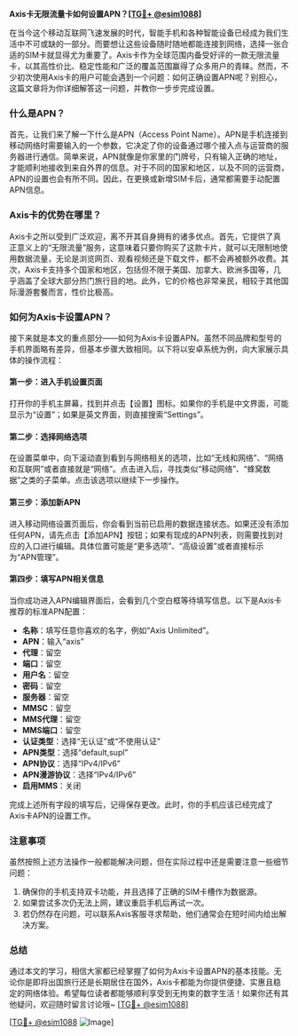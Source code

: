 **Axis卡无限流量卡如何设置APN？[[TG💪+ @esim1088](https://t.me/s/esim1088)]**

在当今这个移动互联网飞速发展的时代，智能手机和各种智能设备已经成为我们生活中不可或缺的一部分。而要想让这些设备随时随地都能连接到网络，选择一张合适的SIM卡就显得尤为重要了。Axis卡作为全球范围内备受好评的一款无限流量卡，以其高性价比、稳定性能和广泛的覆盖范围赢得了众多用户的青睐。然而，不少初次使用Axis卡的用户可能会遇到一个问题：如何正确设置APN呢？别担心，这篇文章将为你详细解答这一问题，并教你一步步完成设置。

### 什么是APN？

首先，让我们来了解一下什么是APN（Access Point Name）。APN是手机连接到移动网络时需要输入的一个参数，它决定了你的设备通过哪个接入点与运营商的服务器进行通信。简单来说，APN就像是你家里的门牌号，只有输入正确的地址，才能顺利地接收到来自外界的信息。对于不同的国家和地区，以及不同的运营商，APN的设置也会有所不同。因此，在更换或新增SIM卡后，通常都需要手动配置APN信息。

### Axis卡的优势在哪里？

Axis卡之所以受到广泛欢迎，离不开其自身拥有的诸多优点。首先，它提供了真正意义上的“无限流量”服务，这意味着只要你购买了这款卡片，就可以无限制地使用数据流量，无论是浏览网页、观看视频还是下载文件，都不会再被额外收费。其次，Axis卡支持多个国家和地区，包括但不限于美国、加拿大、欧洲多国等，几乎涵盖了全球大部分热门旅行目的地。此外，它的价格也非常亲民，相较于其他国际漫游套餐而言，性价比极高。

### 如何为Axis卡设置APN？

接下来就是本文的重点部分——如何为Axis卡设置APN。虽然不同品牌和型号的手机界面略有差异，但基本步骤大致相同。以下将以安卓系统为例，向大家展示具体的操作流程：

#### 第一步：进入手机设置页面

打开你的手机主屏幕，找到并点击【设置】图标。如果你的手机是中文界面，可能显示为“设置”；如果是英文界面，则直接搜索“Settings”。

#### 第二步：选择网络选项

在设置菜单中，向下滚动直到看到与网络相关的选项，比如“无线和网络”、“网络和互联网”或者直接就是“网络”。点击进入后，寻找类似“移动网络”、“蜂窝数据”之类的子菜单。点击该选项以继续下一步操作。

#### 第三步：添加新APN

进入移动网络设置页面后，你会看到当前已启用的数据连接状态。如果还没有添加任何APN，请先点击【添加APN】按钮；如果有现成的APN列表，则需要找到对应的入口进行编辑。具体位置可能是“更多选项”、“高级设置”或者直接标示为“APN管理”。

#### 第四步：填写APN相关信息

当你成功进入APN编辑界面后，会看到几个空白框等待填写信息。以下是Axis卡推荐的标准APN配置：

- **名称**：填写任意你喜欢的名字，例如“Axis Unlimited”。
- **APN**：输入“axis”
- **代理**：留空
- **端口**：留空
- **用户名**：留空
- **密码**：留空
- **服务器**：留空
- **MMSC**：留空
- **MMS代理**：留空
- **MMS端口**：留空
- **认证类型**：选择“无认证”或“不使用认证”
- **APN类型**：选择“default,supl”
- **APN协议**：选择“IPv4/IPv6”
- **APN漫游协议**：选择“IPv4/IPv6”
- **启用MMS**：关闭

完成上述所有字段的填写后，记得保存更改。此时，你的手机应该已经完成了Axis卡APN的设置工作。

### 注意事项

虽然按照上述方法操作一般都能解决问题，但在实际过程中还是需要注意一些细节问题：

1. 确保你的手机支持双卡功能，并且选择了正确的SIM卡槽作为数据源。
2. 如果尝试多次仍无法上网，建议重启手机后再试一次。
3. 若仍然存在问题，可以联系Axis客服寻求帮助，他们通常会在短时间内给出解决方案。

### 总结

通过本文的学习，相信大家都已经掌握了如何为Axis卡设置APN的基本技能。无论你是即将出国旅行还是长期居住在国外，Axis卡都能为你提供便捷、实惠且稳定的网络体验。希望每位读者都能够顺利享受到无拘束的数字生活！如果你还有其他疑问，欢迎随时留言讨论哦~ [[TG💪+ @esim1088](https://t.me/s/esim1088)]

[[TG💪+ @esim1088](https://t.me/s/esim1088) ![Image](https://i.postimg.cc/4NQfJmqS/Snipaste-2025-05-13-00-14-12.png)]